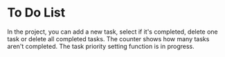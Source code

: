 ﻿# To Do List

In the project, you can add a new task, select if it's completed, delete one task or delete all completed tasks. The counter shows how many tasks aren't completed. The task priority setting function is in progress.

